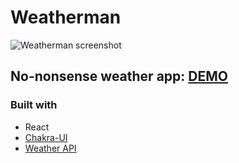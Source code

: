 # Weatherman

![Weatherman screenshot](https://i.imgur.com/QZZzNNC.png)

## No-nonsense weather app: [DEMO](https://distracted-beaver-ddf51f.netlify.com/)

### Built with

- React
- [Chakra-UI](https://github.com/chakra-ui/chakra-ui)
- [Weather API](https://www.weatherapi.com/)
